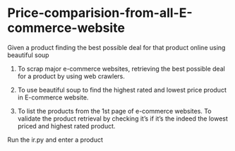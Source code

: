# Price-comparision-from-all-E-commerce-website
Given a product finding  the best possible deal for that product online using beautiful soup

1) To scrap major e-commerce websites, retrieving the best possible deal for a product by using web crawlers.

2) To use beautiful soup to find the highest rated and lowest price product in 
E-commerce website.

3) To list the products from the 1st page of e-commerce websites. To validate the product retrieval by checking it’s if it’s the indeed the lowest priced and highest rated product.

Run the ir.py and enter a product
